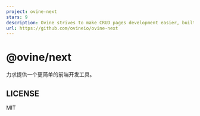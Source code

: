 ```yaml
---
project: ovine-next
stars: 9
description: Ovine strives to make CRUD pages development easier, built with Amis and Umi. Ovine致力于让CRUD页面开发变得更简单。
url: https://github.com/ovineio/ovine-next
---
```


@ovine/next
===========

力求提供一个更简单的前端开发工具。

LICENSE
-------

MIT
